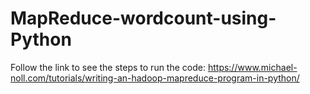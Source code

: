 # MapReduce-wordcount-using-Python
Follow the link to see the steps to run the code:
https://www.michael-noll.com/tutorials/writing-an-hadoop-mapreduce-program-in-python/
